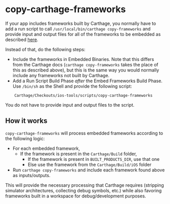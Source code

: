 # copy-carthage-frameworks

If your app includes frameworks built by Carthage, you normally have to add a run script to call `/usr/local/bin/carthage copy-frameworks` and provide input and output files for all of the frameworks to be embedded as described [here]("https://github.com/Carthage/Carthage/blob/master/README.md").

Instead of that, do the following steps: 

- Include the frameworks in Embedded Binaries. Note that this differs from the Carthage docs 
(`carthage copy-frameworks` takes the place of this as described above), but this is the same way you would normally include any frameworks not built by Carthage. 
- Add a Run Script Build Phase *after* the Embed Frameworks Build Phase. Use `/bin/sh` as the Shell and provide the following script:

```
	Carthage/Checkouts/ios-tools/scripts/copy-carthage-frameworks
```

You do not have to provide input and output files to the script. 

## How it works

`copy-carthage-frameworks` will process embedded frameworks according to the following logic:

- For each embedded framework, 
	- If the framework is present in the `Carthage/Build` folder,
  		- If the framework is present in `BUILT_PRODUCTS_DIR`, use that one
  		- Else use the framework from the `Carthage/Build/iOS` folder
- Run `carthage copy-frameworks` and include each framework found above as inputs/outputs. 

This will provide the necessary processing that Carthage requires (stripping simulator architectures, collecting debug symbols, etc.) while also favoring frameworks built in a workspace for debug/development purposes.


